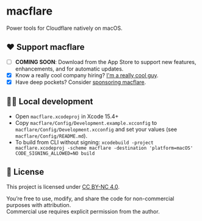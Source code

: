 # macflare
Power tools for Cloudflare natively on macOS.

## ❤️ Support macflare
- [ ] **COMING SOON**: Download from the App Store to support new features, enhancements, and for automatic updates.
- [x] Know a really cool company hiring? [I'm a really cool guy](https://peteallport.com).
- [x] Have deep pockets? Consider [sponsoring macflare](https://github.com/sponsors/peteallport).

## 🧑‍💻 Local development
- Open `macflare.xcodeproj` in Xcode 15.4+
- Copy `macflare/Config/Development.example.xcconfig` to `macflare/Config/Development.xcconfig` and set your values (see `macflare/Config/README.md`).
- To build from CLI without signing: `xcodebuild -project macflare.xcodeproj -scheme macflare -destination 'platform=macOS' CODE_SIGNING_ALLOWED=NO build`

## 📄 License

This project is licensed under [CC BY-NC 4.0](https://creativecommons.org/licenses/by-nc/4.0/).

You’re free to use, modify, and share the code for non-commercial purposes with attribution.  
Commercial use requires explicit permission from the author.

